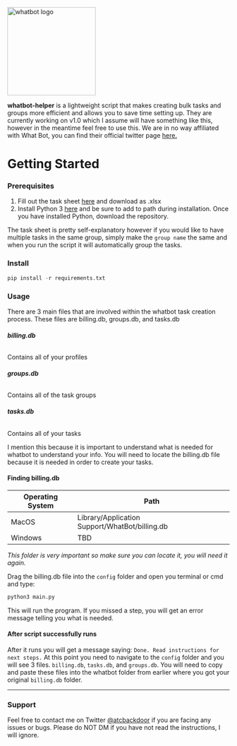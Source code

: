 <p><img src="https://whatbot.club/manual/images/logo.png" width="200" alt="whatbot logo"></p>

__whatbot-helper__ is a lightweight script that makes creating bulk tasks and groups more efficient and allows you to save time setting up. They are currently working on v1.0 which I assume will have something like this, however in the meantime feel free to use this. We are in no way affiliated with What Bot, you can find their official twitter page [here.](https://www.twitter.com/whatbotisthis)

# Getting Started

### Prerequisites

1. Fill out the task sheet [here](https://docs.google.com/spreadsheets/d/1kQetYxE-hNpLmeTGfuG9--M7yNo2JRNHYLdF3ws247c/edit?usp=sharing) and download as .xlsx
2. Install Python 3 [here](https://www.python.org/downloads/release/python-368/) and be sure to add to path during installation.
Once you have installed Python, download the repository.

The task sheet is pretty self-explanatory however if you would like to have multiple tasks in the same group, simply make the ``group name`` the same and when you run the script it will automatically group the tasks.


### Install
```python
pip install -r requirements.txt
```

### Usage
There are 3 main files that are involved within the whatbot task creation process. These files are billing.db, groups.db, and tasks.db

###### **billing.db**
Contains all of your profiles

###### **groups.db**
Contains all of the task groups

###### **tasks.db**
Contains all of your tasks

I mention this because it is important to understand what is needed for whatbot to understand your info. You will need to locate the billing.db file because it is needed in order to create your tasks.

#### Finding billing.db
Operating System | Path
---------------- | ----
MacOS | Library/Application Support/WhatBot/billing.db
Windows | TBD

_This folder is very important so make sure you can locate it, you will need it again._

Drag the billing.db file into the ``config`` folder and open you terminal or cmd and type:
```python
python3 main.py
```

This will run the program. If you missed a step, you will get an error message telling you what is needed.

#### After script successfully runs
After it runs you will get a message saying: ``Done. Read instructions for next steps.`` At this point you need to navigate to the ``config`` folder and you will see 3 files. ``billing.db``, ``tasks.db``, and ``groups.db``. You will need to copy and paste these files into the whatbot folder from earlier where you got your original ``billing.db`` folder.

---

### Support

Feel free to contact me on Twitter [@atcbackdoor](https://www.twitter.com/atcbackdoor) if you are facing any issues or bugs. Please do NOT DM if you have not read the instructions, I will ignore.